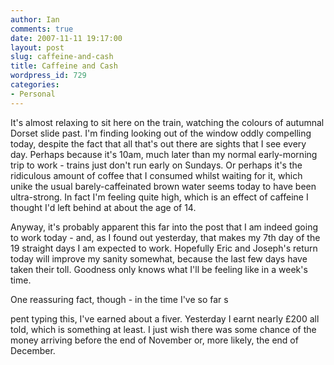 ```yaml
---
author: Ian
comments: true
date: 2007-11-11 19:17:00
layout: post
slug: caffeine-and-cash
title: Caffeine and Cash
wordpress_id: 729
categories:
- Personal
---
```


It's almost relaxing to sit here on the train, watching the colours of autumnal Dorset slide past.  I'm finding looking out of the window oddly compelling today, despite the fact that all that's out there are sights that I see every day.  Perhaps because it's 10am, much later than my normal early-morning trip to work - trains just don't run early on Sundays.  Or perhaps it's the ridiculous amount of coffee that I consumed whilst waiting for it, which unike the usual barely-caffeinated brown water seems today to have been ultra-strong.  In fact I'm feeling quite high, which is an effect of caffeine I thought I'd left behind at about the age of 14.  

Anyway, it's probably apparent this far into the post that I am indeed going to work today - and, as I found out yesterday, that makes my 7th day of the 19 straight days I am expected to work.  Hopefully Eric and Joseph's return today will improve my sanity somewhat, because the last few days have taken their toll.  Goodness only knows what I'll be feeling like in a week's time.  

One reassuring fact, though - in the time I've so far s  

pent typing this, I've earned about a fiver.  Yesterday I earnt nearly £200 all told, which is something at least.  I just wish there was some chance of the money arriving before the end of November or, more likely, the end of December.
